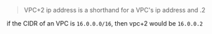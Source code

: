 > VPC+2 ip address is a shorthand for a VPC's ip address and .2

if the CIDR of an VPC is `16.0.0.0/16`, then vpc+2 would be `16.0.0.2`

